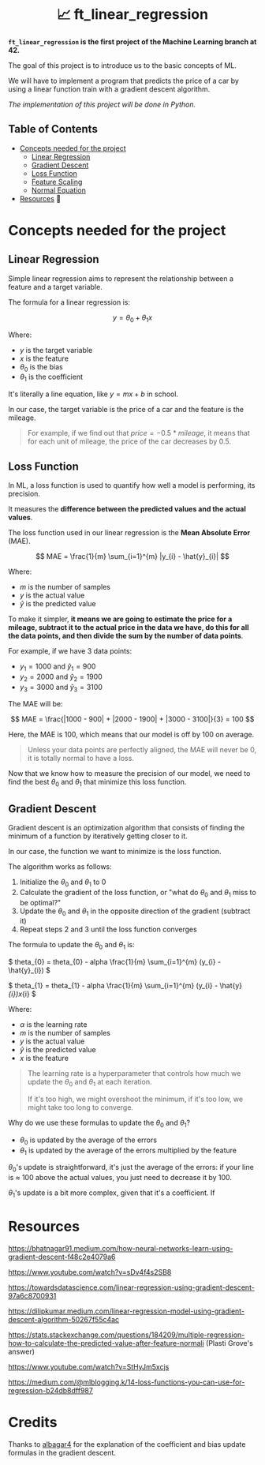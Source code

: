 <h1 align='center'>📈 ft_linear_regression</h1>

**`ft_linear_regression` is the first project of the Machine Learning branch at 42.**

The goal of this project is to introduce us to the basic concepts of ML.

We will have to implement a program that predicts the price of a car by using a linear function train with a gradient descent algorithm.

*The implementation of this project will be done in Python.*

## Table of Contents

- [Concepts needed for the project](#concepts-needed-for-the-project)
	- [Linear Regression](#linear-regression)
	- [Gradient Descent](#gradient-descent)
	- [Loss Function](#loss-function)
	- [Feature Scaling](#feature-scaling)
	- [Normal Equation](#normal-equation)
- [Resources](#resources) 📖

# Concepts needed for the project

## Linear Regression

Simple linear regression aims to represent the relationship between a feature and a target variable.

The formula for a linear regression is:

$$
y = θ_{0} + θ_{1}x
$$

Where:

- $y$ is the target variable
- $x$ is the feature
- $θ_{0}$ is the bias
- $θ_{1}$ is the coefficient

It's literally a line equation, like $y = mx + b$ in school.

In our case, the target variable is the price of a car and the feature is the mileage.

> For example, if we find out that $price = -0.5 * mileage$, it means that for each unit of mileage, the price of the car decreases by 0.5.

## Loss Function

In ML, a loss function is used to quantify how well a model is performing, its precision.

It measures the **difference between the predicted values and the actual values**.

The loss function used in our linear regression is the **Mean Absolute Error** (MAE).

$$
MAE = \frac{1}{m}  \sum_{i=1}^{m} |y_{i} - \hat{y}_{i}|
$$

Where:

- $m$ is the number of samples
- $y$ is the actual value
- $\hat{y}$ is the predicted value

To make it simpler, **it means we are going to estimate the price for a mileage, subtract it to the actual price in the data we have, do this for all the data points, and then divide the sum by the number of data points**.

For example, if we have 3 data points:

- $y_{1} = 1000$ and $\hat{y}_{1} = 900$
- $y_{2} = 2000$ and $\hat{y}_{2} = 1900$
- $y_{3} = 3000$ and $\hat{y}_{3} = 3100$

The MAE will be:

$$
MAE = \frac{|1000 - 900| + |2000 - 1900| + |3000 - 3100|}{3} = 100
$$

Here, the MAE is 100, which means that our model is off by 100 on average.

> Unless your data points are perfectly aligned, the MAE will never be 0, it is totally normal to have a loss.

Now that we know how to measure the precision of our model, we need to find the best $θ_{0}$ and $θ_{1}$ that minimize this loss function.

## Gradient Descent

Gradient descent is an optimization algorithm that consists of finding the minimum of a function by iteratively getting closer to it.

In our case, the function we want to minimize is the loss function.

The algorithm works as follows:

1. Initialize the $θ_{0}$ and $θ_{1}$ to 0
2. Calculate the gradient of the loss function, or "what do $θ_{0}$ and $θ_{1}$ miss to be optimal?"
3. Update the $θ_{0}$ and $θ_{1}$ in the opposite direction of the gradient (subtract it)
4. Repeat steps 2 and 3 until the loss function converges

The formula to update the $θ_{0}$ and $θ_{1}$ is:

$
theta_{0} = theta_{0} - alpha \frac{1}{m} \sum_{i=1}^{m} (y_{i} - \hat{y}_{i})
$

$
theta_{1} = theta_{1} - alpha \frac{1}{m} \sum_{i=1}^{m} (y_{i} - \hat{y}_{i})x_{i}
$

Where:

- $α$ is the learning rate
- $m$ is the number of samples
- $y$ is the actual value
- $\hat{y}$ is the predicted value
- $x$ is the feature

> The learning rate is a hyperparameter that controls how much we update the $θ_{0}$ and $θ_{1}$ at each iteration.
>
> If it's too high, we might overshoot the minimum, if it's too low, we might take too long to converge.

Why do we use these formulas to update the $θ_{0}$ and $θ_{1}$?

- $θ_{0}$ is updated by the average of the errors
- $θ_{1}$ is updated by the average of the errors multiplied by the feature

$θ_{0}$'s update is straightforward, it's just the average of the errors: if your line is ≈ 100 above the actual values, you just need to decrease it by 100.

$θ_{1}$'s update is a bit more complex, given that it's a coefficient. If

# Resources

https://bhatnagar91.medium.com/how-neural-networks-learn-using-gradient-descent-f48c2e4079a6

https://www.youtube.com/watch?v=sDv4f4s2SB8

https://towardsdatascience.com/linear-regression-using-gradient-descent-97a6c8700931

https://dilipkumar.medium.com/linear-regression-model-using-gradient-descent-algorithm-50267f55c4ac

https://stats.stackexchange.com/questions/184209/multiple-regression-how-to-calculate-the-predicted-value-after-feature-normali (Plasti Grove's answer)

https://www.youtube.com/watch?v=StHyJm5xcjs

https://medium.com/@mlblogging.k/14-loss-functions-you-can-use-for-regression-b24db8dff987

# Credits

Thanks to [albagar4](https://github.com/albagar4) for the explanation of the coefficient and bias update formulas in the gradient descent.
